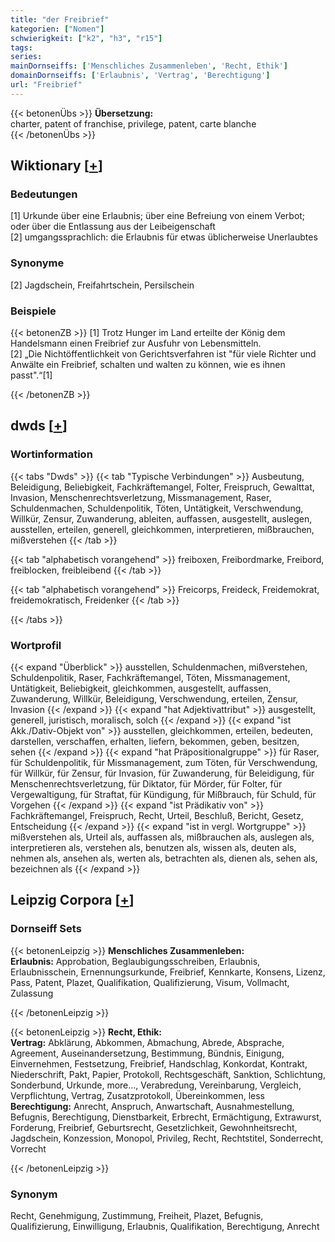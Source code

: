 ```yaml
---
title: "der Freibrief"
kategorien: ["Nomen"]
schwierigkeit: ["k2", "h3", "r15"]
tags:
series:
mainDornseiffs: ['Menschliches Zusammenleben', 'Recht, Ethik']
domainDornseiffs: ['Erlaubnis', 'Vertrag', 'Berechtigung']
url: "Freibrief"
---
```


{{< betonenÜbs >}}
**Übersetzung:**  
charter, patent of franchise, privilege, patent, carte blanche  
{{< /betonenÜbs >}}

## Wiktionary [[+](https://de.wiktionary.org/wiki/Freibrief)]

### Bedeutungen
[1] Urkunde über eine Erlaubnis; über eine Befreiung von einem Verbot; oder über die Entlassung aus der Leibeigenschaft  
[2] umgangssprachlich: die Erlaubnis für etwas üblicherweise Unerlaubtes  

### Synonyme
[2] Jagdschein, Freifahrtschein, Persilschein  

### Beispiele
{{< betonenZB >}}
[1] Trotz Hunger im Land erteilte der König dem Handelsmann einen Freibrief zur Ausfuhr von Lebensmitteln.  
[2] „Die Nichtöffentlichkeit von Gerichtsverfahren ist "für viele Richter und Anwälte ein Freibrief, schalten und walten zu können, wie es ihnen passt".“[1]  

{{< /betonenZB >}}


## dwds [[+](https://www.dwds.de/wb/Freibrief)]

### Wortinformation
{{< tabs "Dwds" >}}
{{< tab "Typische Verbindungen" >}}
Ausbeutung, Beleidigung, Beliebigkeit, Fachkräftemangel, Folter, Freispruch, Gewalttat, Invasion, Menschenrechtsverletzung, Missmanagement, Raser, Schuldenmachen, Schuldenpolitik, Töten, Untätigkeit, Verschwendung, Willkür, Zensur, Zuwanderung, ableiten, auffassen, ausgestellt, auslegen, ausstellen, erteilen, generell, gleichkommen, interpretieren, mißbrauchen, mißverstehen
{{< /tab >}}

{{< tab "alphabetisch vorangehend" >}}
freiboxen, Freibordmarke, Freibord, freiblocken, freibleibend
{{< /tab >}}

{{< tab "alphabetisch vorangehend" >}}
Freicorps, Freideck, Freidemokrat, freidemokratisch, Freidenker
{{< /tab >}}

{{< /tabs >}}

### Wortprofil
{{< expand "Überblick" >}} ausstellen, Schuldenmachen, mißverstehen, Schuldenpolitik, Raser, Fachkräftemangel, Töten, Missmanagement, Untätigkeit, Beliebigkeit, gleichkommen, ausgestellt, auffassen, Zuwanderung, Willkür, Beleidigung, Verschwendung, erteilen, Zensur, Invasion {{< /expand >}}
{{< expand "hat Adjektivattribut" >}} ausgestellt, generell, juristisch, moralisch, solch {{< /expand >}}
{{< expand "ist Akk./Dativ-Objekt von" >}} ausstellen, gleichkommen, erteilen, bedeuten, darstellen, verschaffen, erhalten, liefern, bekommen, geben, besitzen, sehen {{< /expand >}}
{{< expand "hat Präpositionalgruppe" >}} für Raser, für Schuldenpolitik, für Missmanagement, zum Töten, für Verschwendung, für Willkür, für Zensur, für Invasion, für Zuwanderung, für Beleidigung, für Menschenrechtsverletzung, für Diktator, für Mörder, für Folter, für Vergewaltigung, für Straftat, für Kündigung, für Mißbrauch, für Schuld, für Vorgehen {{< /expand >}}
{{< expand "ist Prädikativ von" >}} Fachkräftemangel, Freispruch, Recht, Urteil, Beschluß, Bericht, Gesetz, Entscheidung {{< /expand >}}
{{< expand "ist in vergl. Wortgruppe" >}} mißverstehen als, Urteil als, auffassen als, mißbrauchen als, auslegen als, interpretieren als, verstehen als, benutzen als, wissen als, deuten als, nehmen als, ansehen als, werten als, betrachten als, dienen als, sehen als, bezeichnen als {{< /expand >}}

## Leipzig Corpora [[+](https://corpora.uni-leipzig.de/en/res?word=Freibrief&corpusId=deu_newscrawl-public_2018)]

### Dornseiff Sets
{{< betonenLeipzig >}}
**Menschliches Zusammenleben:**  
**Erlaubnis:** Approbation, Beglaubigungsschreiben, Erlaubnis, Erlaubnisschein, Ernennungsurkunde, Freibrief, Kennkarte, Konsens, Lizenz, Pass, Patent, Plazet, Qualifikation, Qualifizierung, Visum, Vollmacht, Zulassung  

{{< /betonenLeipzig >}}


{{< betonenLeipzig >}}
**Recht, Ethik:**  
**Vertrag:** Abklärung, Abkommen, Abmachung, Abrede, Absprache, Agreement, Auseinandersetzung, Bestimmung, Bündnis, Einigung, Einvernehmen, Festsetzung, Freibrief, Handschlag, Konkordat, Kontrakt, Niederschrift, Pakt, Papier, Protokoll, Rechtsgeschäft, Sanktion, Schlichtung, Sonderbund, Urkunde, more..., Verabredung, Vereinbarung, Vergleich, Verpflichtung, Vertrag, Zusatzprotokoll, Übereinkommen, less  
**Berechtigung:** Anrecht, Anspruch, Anwartschaft, Ausnahmestellung, Befugnis, Berechtigung, Dienstbarkeit, Erbrecht, Ermächtigung, Extrawurst, Forderung, Freibrief, Geburtsrecht, Gesetzlichkeit, Gewohnheitsrecht, Jagdschein, Konzession, Monopol, Privileg, Recht, Rechtstitel, Sonderrecht, Vorrecht  

{{< /betonenLeipzig >}}

### Synonym
Recht, Genehmigung, Zustimmung, Freiheit, Plazet, Befugnis, Qualifizierung, Einwilligung, Erlaubnis, Qualifikation, Berechtigung, Anrecht


